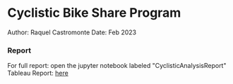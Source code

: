 # Cyclistic Bike Share Program

Author: Raquel Castromonte
Date: Feb 2023

### Report
For full report: open the jupyter notebook labeled "CyclisticAnalysisReport" 
Tableau Report: [here](https://public.tableau.com/views/CyclisticBikeProgram/Dashboard1?:language=en-US&:display_count=n&:origin=viz_share_link)
